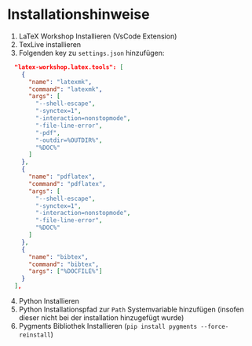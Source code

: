 # Installationshinweise

1. LaTeX Workshop Installieren (VsCode Extension)
2. TexLive installieren
3. Folgenden key zu `settings.json` hinzufügen:

```json
  "latex-workshop.latex.tools": [
    {
      "name": "latexmk",
      "command": "latexmk",
      "args": [
        "--shell-escape",
        "-synctex=1",
        "-interaction=nonstopmode",
        "-file-line-error",
        "-pdf",
        "-outdir=%OUTDIR%",
        "%DOC%"
      ]
    },
    {
      "name": "pdflatex",
      "command": "pdflatex",
      "args": [
        "--shell-escape",
        "-synctex=1",
        "-interaction=nonstopmode",
        "-file-line-error",
        "%DOC%"
      ]
    },
    {
      "name": "bibtex",
      "command": "bibtex",
      "args": ["%DOCFILE%"]
    }
  ],
```

4. Python Installieren
5. Python Installationspfad zur `Path` Systemvariable hinzufügen (insofen dieser nicht bei der installation hinzugefügt wurde)
6. Pygments Bibliothek Installieren (`pip install pygments --force-reinstall`)
